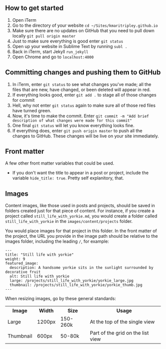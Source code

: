 
## How to get started

1. Open iTerm
2. Go to the directory of your website `cd ~/Sites/kmaritripley.github.io`
3. Make sure there are no updates on GitHub that you need to pull down locally `git pull origin master`
4. Just to make sure everything is good enter `git status`
5. Open up your website in Sublime Text by running `subl .` 
6. Back in iTerm, start Jekyll `run_jekyll`
7. Open Chrome and go to `localhost:4000`

## Committing changes and pushing them to GitHub

1. In iTerm, enter `git status` to see what changes you've made; all the files that are new, have changed, or been deleted will appear in red.
2. If everything looks good, enter `git add .` to stage all of those changes for commit
3. Hell, why not enter `git status` again to make sure all of those red files have turned green.
4. Now, it's time to make the commit. Enter `git commit -m "Add brief description of what changes were made for this commit"`
5. One final `git status` will let you know everything looks fine.
6. If everything does, enter `git push origin master` to push all the changes to GitHub. These changes will be live on your site immediately.

## Front matter

A few other front matter variables that could be used.

- If you don't want the title to appear in a post or project, include the variable `hide_title: true`. Pretty self explanitory, that. 

## Images

Content images, like those used in posts and projects, should be saved in folders created just for that piece of content. For instance, if you create a project called `still_life_with_yorkie.md`, you would create a folder called `still_life_with_yorkie` in the `images/content/projects` folder. 

You would place images for that project in this folder. In the front matter of the project, the URL you provide in the image path should be relative to the images folder, including the leading `/`, for example:

	---
	title: "Still life with yorkie"
	weight: 9
	featured_image:
	  description: A handsome yorkie sits in the sunlight surrounded by decorative fruit
	  alt: Still life with yorkie
	  large: /projects/still_life_with_yorkie/yorkie_large.jpg
	  thumbnail: /projects/still_life_with_yorkie/yorkie_thumb.jpg
	---

When resizing images, go by these general standards:

<table>
	<tr>
		<th>Image</th>
		<th>Width</th>
		<th>Size</th>
		<th>Usage</th>
	</tr>
	<tr>
		<td>Large</td>
		<td>1200px</td>
		<td>150-260k</td>
		<td>At the top of the single view</td>
	</tr>
	<tr>
		<td>Thumbnail</td>
		<td>600px</td>
		<td>50-80k</td>
		<td>Part of the grid on the list view</td>
	</tr>
</table>